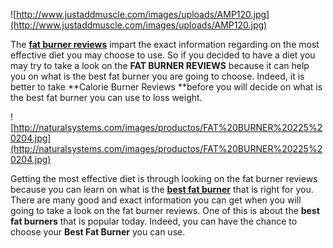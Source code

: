 ![http://www.justaddmuscle.com/images/uploads/AMP120.jpg](http://www.justaddmuscle.com/images/uploads/AMP120.jpg)

The **[fat burner reviews](http://www.mydietarea.com/fat-burners/)**
impart the exact information regarding on the most effective diet you
may choose to use. So if you decided to have a diet you may try to take
a look on the **FAT BURNER REVIEWS** because it can help you on what is
the best fat burner you are going to choose. Indeed, it is better to
take \*\*Calorie Burner Reviews \*\*before you will decide on what is
the best fat burner you can use to loss weight.

![http://naturalsystems.com/images/productos/FAT%20BURNER%20225%20204.jpg](http://naturalsystems.com/images/productos/FAT%20BURNER%20225%20204.jpg)

Getting the most effective diet is through looking on the fat burner
reviews because you can learn on what is the **[best fat
burner](http://www.mydietarea.com/fat-burners/)** that is right for you.
There are many good and exact information you can get when you will
going to take a look on the fat burner reviews. One of this is about the
**best fat burners** that is popular today. Indeed, you can have the
chance to choose your **Best Fat Burner** you can use.
